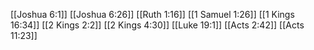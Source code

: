 [[Joshua 6:1]]
[[Joshua 6:26]]
[[Ruth 1:16]]
[[1 Samuel 1:26]]
[[1 Kings 16:34]]
[[2 Kings 2:2]]
[[2 Kings 4:30]]
[[Luke 19:1]]
[[Acts 2:42]]
[[Acts 11:23]]
